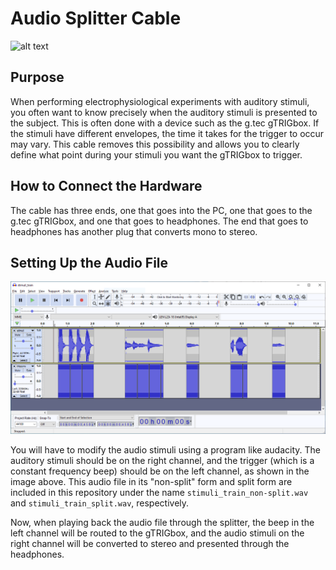 # Audio Splitter Cable
![alt text](img/trigbox_and_splitter.png)

## Purpose
When performing electrophysiological experiments with auditory stimuli, you often want to know precisely when the auditory stimuli is presented to the subject. This is often done with a device such as the g.tec gTRIGbox. If the stimuli have different envelopes, the time it takes for the trigger to occur may vary. This cable removes this possibility and allows you to clearly define what point during your stimuli you want the gTRIGbox to trigger.  

## How to Connect the Hardware
The cable has three ends, one that goes into the PC, one that goes to the g.tec gTRIGbox, and one that goes to headphones. The end that goes to headphones has another plug that converts mono to stereo.

## Setting Up the Audio File
![audacity](img/audacity_screenshot.png)

You will have to modify the audio stimuli using a program like audacity. The auditory stimuli should be on the right channel, and the trigger (which is a constant frequency beep) should be on the left channel, as shown in the image above. This audio file in its "non-split" form and split form are included in this repository under the name `stimuli_train_non-split.wav` and `stimuli_train_split.wav`, respectively.

Now, when playing back the audio file through the splitter, the beep in the left channel will be routed to the gTRIGbox, and the audio stimuli on the right channel will be converted to stereo and presented through the headphones.
